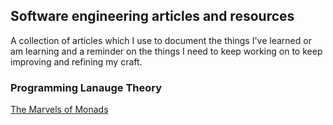 ## Software engineering articles and resources

A collection of articles which I use to document the things I've learned or am learning and a reminder on the things I need to keep working on to keep improving and refining my craft.

### Programming Lanauge Theory
[The Marvels of Monads](http://blogs.msdn.com/b/wesdyer/archive/2008/01/11/the-marvels-of-monads.aspx)
